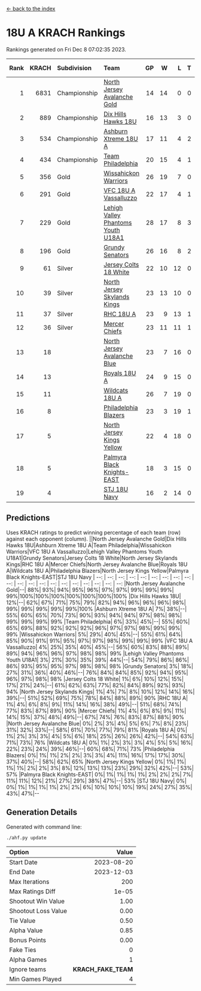 [<- back to the index](readme.md)
# 18U A KRACH Rankings
Rankings generated on Fri Dec  8 07:02:35 2023.

Rank|KRACH|Subdivision|Team|GP|W|L|T|OTW|OTL|SoS|Exp Wins|Win Diff
---:|---:|:---|:---|---:|---:|---:|---:|---:|---:|---:|---:|---:
1|6831|Championship|[North Jersey Avalanche Gold](https://gamesheetstats.com/seasons/3659/teams/140737/schedule)|14|14|0|0|0|0|87|14.8|-0.0
2|889|Championship|[Dix Hills Hawks 18U](https://gamesheetstats.com/seasons/3659/teams/140731/schedule)|16|13|3|0|1|0|566|13.9|0.0
3|534|Championship|[Ashburn Xtreme 18U A](https://gamesheetstats.com/seasons/3659/teams/140730/schedule)|17|11|4|2|1|0|260|12.9|0.0
4|434|Championship|[Team Philadelphia](https://gamesheetstats.com/seasons/3659/teams/140745/schedule)|20|15|4|1|0|0|204|16.4|0.0
5|356|Gold|[Wissahickon Warriors](https://gamesheetstats.com/seasons/3659/teams/140748/schedule)|26|19|7|0|0|0|211|19.9|0.0
6|291|Gold|[VFC 18U A Vassalluzzo](https://gamesheetstats.com/seasons/3659/teams/140746/schedule)|22|17|4|1|2|1|120|18.4|0.0
7|229|Gold|[Lehigh Valley Phantoms Youth U18A1](https://gamesheetstats.com/seasons/3659/teams/140734/schedule)|28|17|8|3|0|0|200|19.4|0.0
8|196|Gold|[Grundy Senators](https://gamesheetstats.com/seasons/3659/teams/140732/schedule)|26|16|8|2|0|0|201|17.9|0.0
9|61|Silver|[Jersey Colts 18 White](https://gamesheetstats.com/seasons/3659/teams/140733/schedule)|22|10|12|0|0|2|1021|10.9|0.0
10|39|Silver|[North Jersey Skylands Kings](https://gamesheetstats.com/seasons/3659/teams/140739/schedule)|23|13|10|0|1|1|943|13.9|0.0
11|37|Silver|[RHC 18U A](https://gamesheetstats.com/seasons/3659/teams/140742/schedule)|23|9|13|1|0|1|184|10.4|0.0
12|36|Silver|[Mercer Chiefs](https://gamesheetstats.com/seasons/3659/teams/140735/schedule)|23|11|11|1|0|1|635|12.4|0.0
13|18||[North Jersey Avalanche Blue](https://gamesheetstats.com/seasons/3659/teams/140736/schedule)|23|7|16|0|0|1|173|7.9|0.0
14|13||[Royals 18U A](https://gamesheetstats.com/seasons/3659/teams/140743/schedule)|24|9|15|0|1|0|128|9.9|0.0
15|11||[Wildcats 18U A](https://gamesheetstats.com/seasons/3659/teams/140747/schedule)|26|7|19|0|1|1|826|7.9|0.0
16|8||[Philadelphia Blazers](https://gamesheetstats.com/seasons/3659/teams/140741/schedule)|23|3|19|1|0|2|188|4.4|0.0
17|5||[North Jersey Kings Yellow](https://gamesheetstats.com/seasons/3659/teams/140738/schedule)|22|4|18|0|1|0|672|4.9|0.0
18|5||[Palmyra Black Knights-EAST](https://gamesheetstats.com/seasons/3659/teams/140740/schedule)|18|3|15|0|2|0|144|3.9|0.0
19|4||[STJ 18U Navy](https://gamesheetstats.com/seasons/3659/teams/140744/schedule)|16|2|14|0|0|0|148|2.9|0.0

## Predictions
Uses KRACH ratings to predict winning percentage of each team (row) against each opponent (column).
||North Jersey Avalanche Gold|Dix Hills Hawks 18U|Ashburn Xtreme 18U A|Team Philadelphia|Wissahickon Warriors|VFC 18U A Vassalluzzo|Lehigh Valley Phantoms Youth U18A1|Grundy Senators|Jersey Colts 18 White|North Jersey Skylands Kings|RHC 18U A|Mercer Chiefs|North Jersey Avalanche Blue|Royals 18U A|Wildcats 18U A|Philadelphia Blazers|North Jersey Kings Yellow|Palmyra Black Knights-EAST|STJ 18U Navy
| --: | --: | --: | --: | --: | --: | --: | --: | --: | --: | --: | --: | --: | --: | --: | --: | --: | --: | --: | --: 
|North Jersey Avalanche Gold|--| 88%| 93%| 94%| 95%| 96%| 97%| 97%| 99%| 99%| 99%| 99%|100%|100%|100%|100%|100%|100%|100%
|Dix Hills Hawks 18U| 12%|--| 62%| 67%| 71%| 75%| 79%| 82%| 94%| 96%| 96%| 96%| 98%| 99%| 99%| 99%| 99%| 99%|100%
|Ashburn Xtreme 18U A|  7%| 38%|--| 55%| 60%| 65%| 70%| 73%| 90%| 93%| 94%| 94%| 97%| 98%| 98%| 99%| 99%| 99%| 99%
|Team Philadelphia|  6%| 33%| 45%|--| 55%| 60%| 65%| 69%| 88%| 92%| 92%| 92%| 96%| 97%| 97%| 98%| 99%| 99%| 99%
|Wissahickon Warriors|  5%| 29%| 40%| 45%|--| 55%| 61%| 64%| 85%| 90%| 91%| 91%| 95%| 97%| 97%| 98%| 99%| 99%| 99%
|VFC 18U A Vassalluzzo|  4%| 25%| 35%| 40%| 45%|--| 56%| 60%| 83%| 88%| 89%| 89%| 94%| 96%| 96%| 97%| 98%| 98%| 99%
|Lehigh Valley Phantoms Youth U18A1|  3%| 21%| 30%| 35%| 39%| 44%|--| 54%| 79%| 86%| 86%| 86%| 93%| 95%| 95%| 97%| 98%| 98%| 98%
|Grundy Senators|  3%| 18%| 27%| 31%| 36%| 40%| 46%|--| 76%| 84%| 84%| 85%| 92%| 94%| 95%| 96%| 97%| 98%| 98%
|Jersey Colts 18 White|  1%|  6%| 10%| 12%| 15%| 17%| 21%| 24%|--| 61%| 62%| 63%| 77%| 82%| 84%| 89%| 92%| 93%| 94%
|North Jersey Skylands Kings|  1%|  4%|  7%|  8%| 10%| 12%| 14%| 16%| 39%|--| 51%| 52%| 69%| 75%| 78%| 84%| 88%| 89%| 90%
|RHC 18U A|  1%|  4%|  6%|  8%|  9%| 11%| 14%| 16%| 38%| 49%|--| 51%| 68%| 74%| 77%| 83%| 87%| 89%| 90%
|Mercer Chiefs|  1%|  4%|  6%|  8%|  9%| 11%| 14%| 15%| 37%| 48%| 49%|--| 67%| 74%| 76%| 83%| 87%| 88%| 90%
|North Jersey Avalanche Blue|  0%|  2%|  3%|  4%|  5%|  6%|  7%|  8%| 23%| 31%| 32%| 33%|--| 58%| 61%| 70%| 77%| 79%| 81%
|Royals 18U A|  0%|  1%|  2%|  3%|  3%|  4%|  5%|  6%| 18%| 25%| 26%| 26%| 42%|--| 54%| 63%| 71%| 73%| 76%
|Wildcats 18U A|  0%|  1%|  2%|  3%|  3%|  4%|  5%|  5%| 16%| 22%| 23%| 24%| 39%| 46%|--| 60%| 68%| 71%| 73%
|Philadelphia Blazers|  0%|  1%|  1%|  2%|  2%|  3%|  3%|  4%| 11%| 16%| 17%| 17%| 30%| 37%| 40%|--| 58%| 62%| 65%
|North Jersey Kings Yellow|  0%|  1%|  1%|  1%|  1%|  2%|  2%|  3%|  8%| 12%| 13%| 13%| 23%| 29%| 32%| 42%|--| 53%| 57%
|Palmyra Black Knights-EAST|  0%|  1%|  1%|  1%|  1%|  2%|  2%|  2%|  7%| 11%| 11%| 12%| 21%| 27%| 29%| 38%| 47%|--| 53%
|STJ 18U Navy|  0%|  0%|  1%|  1%|  1%|  1%|  2%|  2%|  6%| 10%| 10%| 10%| 19%| 24%| 27%| 35%| 43%| 47%|--

## Generation Details

Generated with command line:
```
./ahf.py update
```

| Option | Value |
| :----- | ----: |
| Start Date | 2023-08-20 |
| End Date | 2023-12-03 |
| Max Iterations | 200 |
| Max Ratings Diff | 1e-05 |
| Shootout Win Value | 1.00 |
| Shootout Loss Value | 0.00 |
| Tie Value | 0.50 |
| Alpha Value | 0.85 |
| Bonus Points | 0.00 |
| Fake Ties | 0 |
| Alpha Games | 1 |
| Ignore teams | __KRACH_FAKE_TEAM__ |
| Min Games Played | 4 |

